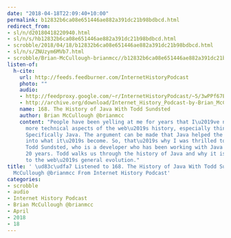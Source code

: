 ```yaml
---
date: "2018-04-18T22:09:40+10:00"
permalink: b12832b6ca08e651446ae882a391dc21b98bdbcd.html
redirect_from:
- sl/n/d20180418220940.html
- sl/n/s/hb12832b6ca08e651446ae882a391dc21b98bdbcd.html
- scrobble/2018/04/18/b12832b6ca08e651446ae882a391dc21b98bdbcd.html
- sl/n/s/ZNUzym6MVb7.html
- scrobble/Brian-McCullough-brianmcc//b12832b6ca08e651446ae882a391dc21b98bdbcd.html
listen-of:
  h-cite:
    url: http://feeds.feedburner.com/InternetHistoryPodcast
    photo: ""
    audio:
    - http://feedproxy.google.com/~r/InternetHistoryPodcast/~5/3wPPf67EGJg/168._The_History_of_Java_With_Todd_Sundsted.mp3
    - http://archive.org/download/Internet_History_Podcast-by-Brian_McCullough/168_The_History_of_Java_With_Todd_Sundsted.mp3
    name: 168. The History of Java With Todd Sundsted
    author: Brian McCullough @brianmcc
    content: "People have been yelling at me for years that I\u2019ve not covered
      more technical aspects of the web\u2019s history, especially things like Java.
      Specifically Java. The argument can be made that Java helped the web evolve
      into what it\u2019s become. So, that\u2019s why I was thrilled to sit down with
      Todd Sundsted, who is a developer who has been working with Java for more than
      20 years. Todd walks us through the history of Java and why it is so important
      to the web\u2019s general evolution."
title: ' \ud83c\udfa7 Listened to 168. The History of Java With Todd Sundsted by Brian
  McCullough @brianmcc From Internet History Podcast'
categories:
- scrobble
- audio
- Internet History Podcast
- Brian McCullough @brianmcc
- April
- 2018
- 18
---
```

